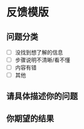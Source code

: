 # 反馈模版
## 问题分类

<!-- 
勾选注意，在 [] 中添加 x，不要留空格，示例 [x]
示例：
- [x] 没找到想了解的信息
- [ ] 步骤说明不清晰/看不懂
- [ ] 内容有错
- [ ] 其他
-->

- [ ] 没找到想了解的信息
- [ ] 步骤说明不清晰/看不懂
- [ ] 内容有错
- [ ] 其他

## 请具体描述你的问题

<!-- 请在此附上页面链接 -->

## 你期望的结果

